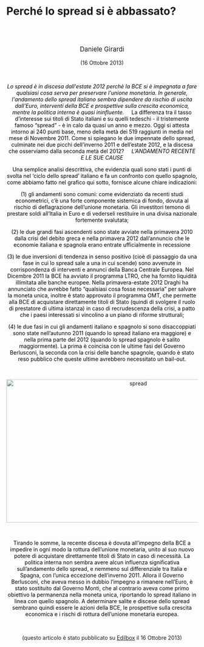 <header class="entry-header">
<tr style="height: 21px;">
<td style="width: 7.93057%; height: 40px;"></td>
<td style="width: 83.6431%; height: 40px;"><header class="entry-header">
<h1 class="entry-title" style="text-align: justify;"></h1>
<h1 class="entry-title" style="text-align: justify;">Perché lo spread si è abbassato?</h1>
</header>
<div class="entry-content">
<div class="page" title="Page 1">
<div class="layoutArea">
<div class="column">
<div class="page" title="Page 1">
<div class="layoutArea">
<div class="column">
<div class="page" title="Page 2">
<div class="layoutArea">
<div class="column">
<div class="page" title="Page 2">
<div class="layoutArea">
<div class="column">
<div class="page" title="Page 2">
<div class="layoutArea">
<div class="column">
<div class="page" title="Page 2">
<div class="layoutArea">
<div class="column">
<div class="page" title="Page 3">
<div class="page" title="Page 3">
<div class="layoutArea">
<div class="column">
<div class="page" title="Page 3">
<div class="layoutArea">
<div class="column">
<span style="font-size: larger;">
<p>Daniele Girardi</p>
  </span>
<p>(16 Ottobre 2013)</p>

<p> </p>

<span style="color: #000000;"><em>Lo spread è in discesa dall'estate 2012 perchè la BCE si è impegnata a fare qualsiasi cosa serva per preservare l'unione monetaria. In generale, l'andamento dello spread italiano sembra dipendere da rischio di uscita dall'Euro, interventi della BCE e prospettive sulla crescita economica, mentre la politica interna è quasi ininfluente.</em></span>
&nbsp;
&nbsp;
<span style="color: #000000;">La differenza tra il tasso d’interesse sui titoli di Stato italiani e su quelli tedeschi - il tristemente famoso “spread” - è in calo da quasi un anno e mezzo. Oggi si attesta intorno ai 240 punti base, meno della metà dei 519 raggiunti in media nel mese di Novembre 2011. Come si spiegano le due impennate dello spread, culminate nei due picchi dell’inverno 2011 e dell’estate 2012, e la discesa che osserviamo dalla seconda metà del 2012?</span>
&nbsp;
&nbsp;
<span style="color: #000000;"><i>L'ANDAMENTO RECENTE E LE SUE CAUSE</i></span>

<span style="color: #000000;">Una semplice analisi descrittiva, che evidenzia quali sono stati i punti di svolta nel ‘ciclo dello spread’ italiano e fa un confronto con quello spagnolo, come abbiamo fatto nel grafico qui sotto, fornisce alcune chiare indicazioni:</span>

<span style="color: #000000;">(1) gli andamenti sono comuni: come evidenziato da recenti studi econometrici, c’è una forte componente sistemica di fondo, dovuta al rischio di deflagrazione dell’unione monetaria. Gli investitori temono di prestare soldi all’Italia in Euro e di vederseli restituire in una divisa nazionale fortemente svalutata;</span>

<span style="color: #000000;">(2)&nbsp;le due grandi fasi ascendenti sono state avviate nella primavera 2010 dalla crisi del debito greca e nella primavera 2012 dall’annuncio che le economie italiana e spagnola erano entrate ufficialmente in recessione</span>

<span style="color: #000000;">(3)&nbsp;le due inversioni di tendenza in senso positivo (cioè di passaggio da una fase in cui lo spread sale a una in cui scende) sono avvenute in corrispondenza di interventi e annunci della Banca Centrale Europea. Nel Dicembre 2011 la BCE ha avviato il programma LTRO, che ha fornito liquidità illimitata alle banche europee. Nella primavera-estate 2012 Draghi ha annunciato che avrebbe fatto “qualsiasi cosa fosse necessaria” per salvare la moneta unica, inoltre è stato approvato il programma OMT, che permette alla BCE di acquistare direttamente titoli di Stato (quindi di svolgere il ruolo di prestatore di ultima istanza) in caso di recrudescenza della crisi, a patto che i paesi interessati si vincolino a un piano di riforme strutturali;</span>

<span style="color: #000000;">(4)&nbsp;le due fasi in cui gli andamenti italiano e spagnolo si sono disaccoppiati sono state nell’autunno 2011 (quando lo spread italiano era maggiore) e nella prima parte del 2012 (quando lo spread spagnolo è salito maggiormente). La prima è coincisa con le ultime fasi del Governo Berlusconi, la seconda con la crisi delle banche spagnole, quando è stato reso pubblico che queste ultime avrebbero necessitato un bail-out.</span>

&nbsp;

<a href="http://www.reconomics.it/wp-content/uploads/2014/11/spread.png" target="_blank"><img src="http://www.reconomics.it/wp-content/uploads/2014/11/spread.png" alt="spread" width="679" height="376"></a>

&nbsp;

<span style="color: #000000;">Tirando le somme, la recente discesa è dovuta all’impegno della BCE a impedire in ogni modo la rottura dell’unione monetaria, unito al suo nuovo potere di acquistare direttamente titoli di Stato in caso di necessità. La politica interna non sembra avere alcun influenza significativa sull’andamento dello spread, e nemmeno sul differenziale tra Italia e Spagna, con l’unica eccezione dell’inverno 2011. Allora il Governo Berlusconi, che aveva messo in dubbio l’impegno a rimanere nell’Euro, è stato sostituito dal Governo Monti, che al contrario aveva come primo obiettivo la permanenza nella moneta unica, riportando lo spread italiano in linea con quello spagnolo. A determinare salite e discese dello spread sembrano quindi essere le azioni della BCE, le prospettive sulla crescita economica e i rischi di rottura dell’unione monetaria europea.</span>

&nbsp;

(questo articolo è stato pubblicato su <a title="Edilbox" href="http://www.edilbox.it/mercato-edilizia/109/perche-lo-spread-si-e-abbassato.aspx" target="_blank">Edilbox</a> il 16 Ottobre 2013)
